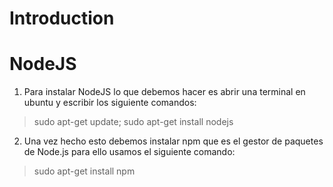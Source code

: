 # Introduction

# NodeJS

1) Para instalar NodeJS lo que debemos hacer es abrir una terminal en ubuntu y escribir los siguiente comandos:

> sudo apt-get update;
> sudo apt-get install nodejs

2) Una vez hecho esto debemos instalar npm que es el gestor de paquetes de Node.js para ello usamos el siguiente comando:

> sudo apt-get install npm
